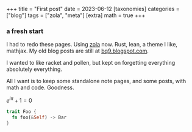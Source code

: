 +++
title = "First post"
date = 2023-06-12
[taxonomies]
categories = ["blog"]
tags = ["zola", "meta"]
[extra]
math = true
+++

### a fresh start 

I had to redo these pages. Using [zola](https://getzola.com) now. Rust, lean, a theme I like, mathjax. My old blog posts are still at [bq9.blogspot.com](https://bq9.blogspot.com).

I wanted to like racket and pollen, but kept on forgetting everything absolutely everything.

All I want is to keep some standalone note pages, and some posts, with math and code. Goodness.

$e^{i\pi }+1=0$

```rust
trait Foo {
  fn foo(&Self) -> Bar
}
```
